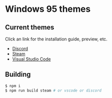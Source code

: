 # Windows 95 themes

## Current themes

Click an link for the installation guide, preview, etc.

- [Discord](./docs/discord.md)
- [Steam](./docs/steam-sfp.md)
- [Visual Studio Code](./docs/vscode.md)

## Building

```sh
$ npm i
$ npm run build steam # or vscode or discord
```
